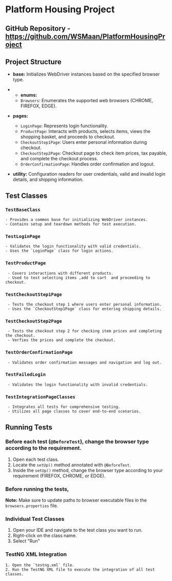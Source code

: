 # Platform Housing Project

## GitHub Repository - https://github.com/WSMaan/PlatformHousingProject

## Project Structure

- **base:** Initializes WebDriver instances based on the specified browser type.
- - **enums:**
  - `Browsers`: Enumerates the supported web browsers (CHROME, FIREFOX, EDGE).

- **pages:**
    - `LoginPage`: Represents login functionality.
    - `ProductPage`: Interacts with products, selects items, views the shopping basket, and proceeds to checkout.
    - `CheckoutStep1Page`: Users enter personal information during checkout.
    - `CheckoutStep2Page`: Checkout page to check item prices, tax payable, and complete the checkout process.
    - `OrderConfirmationPage`: Handles order confirmation and logout.

- **utility:** Configuration readers for user credentials, valid and invalid login details, and shipping information.

## Test Classes

### `TestBaseClass`

    - Provides a common base for initializing WebDriver instances.
    - Contains setup and teardown methods for test execution.

### `TestLoginPage`

    - Validates the login functionality with valid credentials.
    - Uses the `LoginPage` class for login actions.

### `TestProductPage`

     - Covers interactions with different products.
     - Used to test selecting items ,add to cart  and proceeding to checkout.

### `TestCheckoutStep1Page`

     - Tests the checkout step 1 where users enter personal information.
     - Uses the `CheckoutStep1Page` class for entering shipping details.

### `TestCheckoutStep2Page`

     - Tests the checkout step 2 for checking item prices and completing the checkout.
     - Verfies the prices and complete the checkout.

### `TestOrderConfirmationPage`

     - Validates order confirmation messages and navigation and log out.

### `TestFailedLogin`

     - Validates the login functionality with invalid credentials.

### `TestIntegrationPageClasses`

     - Integrates all tests for comprehensive testing.
     - Utilizes all page classes to cover end-to-end scenarios.

## Running Tests

### Before each test (`@BeforeTest`), change the browser type according to the requirement.

1. Open each test class.
2. Locate the `setUp()` method annotated with `@BeforeTest`.
3. Inside the `setUp()` method, change the browser type according to your requirement (FIREFOX, CHROME, or EDGE).


### Before running the tests,

**Note:** Make sure to update paths to browser executable files in the `browsers.properties` file.

### Individual Test Classes

1. Open your IDE and navigate to the test class you want to run.
2. Right-click on the class name.
3. Select "Run"

### TestNG XML Integration

    1. Open the `testng.xml` file.
    2. Run the TestNG XML file to execute the integration of all test classes.



   
